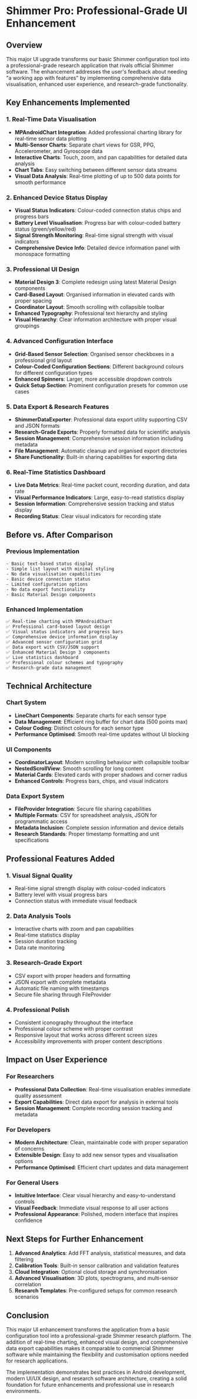 # Shimmer Pro: Professional-Grade UI Enhancement

## Overview

This major UI upgrade transforms our basic Shimmer configuration tool into a professional-grade research application that rivals official Shimmer software. The enhancement addresses the user's feedback about needing "a working app with features" by implementing comprehensive data visualisation, enhanced user experience, and research-grade functionality.

## Key Enhancements Implemented

### 1. Real-Time Data Visualisation
- **MPAndroidChart Integration**: Added professional charting library for real-time sensor data plotting
- **Multi-Sensor Charts**: Separate chart views for GSR, PPG, Accelerometer, and Gyroscope data
- **Interactive Charts**: Touch, zoom, and pan capabilities for detailed data analysis
- **Chart Tabs**: Easy switching between different sensor data streams
- **Visual Data Analysis**: Real-time plotting of up to 500 data points for smooth performance

### 2. Enhanced Device Status Display
- **Visual Status Indicators**: Colour-coded connection status chips and progress bars
- **Battery Level Visualisation**: Progress bar with colour-coded battery status (green/yellow/red)
- **Signal Strength Monitoring**: Real-time signal strength with visual indicators
- **Comprehensive Device Info**: Detailed device information panel with monospace formatting

### 3. Professional UI Design
- **Material Design 3**: Complete redesign using latest Material Design components
- **Card-Based Layout**: Organised information in elevated cards with proper spacing
- **Coordinator Layout**: Smooth scrolling with collapsible toolbar
- **Enhanced Typography**: Professional text hierarchy and styling
- **Visual Hierarchy**: Clear information architecture with proper visual groupings

### 4. Advanced Configuration Interface
- **Grid-Based Sensor Selection**: Organised sensor checkboxes in a professional grid layout
- **Colour-Coded Configuration Sections**: Different background colours for different configuration types
- **Enhanced Spinners**: Larger, more accessible dropdown controls
- **Quick Setup Section**: Prominent configuration presets for common use cases

### 5. Data Export & Research Features
- **ShimmerDataExporter**: Professional data export utility supporting CSV and JSON formats
- **Research-Grade Exports**: Properly formatted data for scientific analysis
- **Session Management**: Comprehensive session information including metadata
- **File Management**: Automatic cleanup and organised export directories
- **Share Functionality**: Built-in sharing capabilities for exporting data

### 6. Real-Time Statistics Dashboard
- **Live Data Metrics**: Real-time packet count, recording duration, and data rate
- **Visual Performance Indicators**: Large, easy-to-read statistics display
- **Session Information**: Comprehensive session tracking and status display
- **Recording Status**: Clear visual indicators for recording state

## Before vs. After Comparison

### Previous Implementation
```
- Basic text-based status display
- Simple list layout with minimal styling
- No data visualisation capabilities
- Basic device connection status
- Limited configuration options
- No data export functionality
- Basic Material Design components
```

### Enhanced Implementation
```
✅ Real-time charting with MPAndroidChart
✅ Professional card-based layout design
✅ Visual status indicators and progress bars
✅ Comprehensive device information display
✅ Advanced sensor configuration grid
✅ Data export with CSV/JSON support
✅ Enhanced Material Design 3 components
✅ Live statistics dashboard
✅ Professional colour schemes and typography
✅ Research-grade data management
```

## Technical Architecture

### Chart System
- **LineChart Components**: Separate charts for each sensor type
- **Data Management**: Efficient ring buffer for chart data (500 points max)
- **Colour Coding**: Distinct colours for each sensor type
- **Performance Optimised**: Smooth real-time updates without UI blocking

### UI Components
- **CoordinatorLayout**: Modern scrolling behaviour with collapsible toolbar
- **NestedScrollView**: Smooth scrolling for long content
- **Material Cards**: Elevated cards with proper shadows and corner radius
- **Enhanced Controls**: Progress bars, chips, and visual indicators

### Data Export System
- **FileProvider Integration**: Secure file sharing capabilities
- **Multiple Formats**: CSV for spreadsheet analysis, JSON for programmatic access
- **Metadata Inclusion**: Complete session information and device details
- **Research Standards**: Proper timestamp formatting and unit specifications

## Professional Features Added

### 1. Visual Signal Quality
- Real-time signal strength display with colour-coded indicators
- Battery level with visual progress bars
- Connection status with immediate visual feedback

### 2. Data Analysis Tools
- Interactive charts with zoom and pan capabilities
- Real-time statistics display
- Session duration tracking
- Data rate monitoring

### 3. Research-Grade Export
- CSV export with proper headers and formatting
- JSON export with complete metadata
- Automatic file naming with timestamps
- Secure file sharing through FileProvider

### 4. Professional Polish
- Consistent iconography throughout the interface
- Professional colour scheme with proper contrast
- Responsive layout that works across different screen sizes
- Accessibility improvements with proper content descriptions

## Impact on User Experience

### For Researchers
- **Professional Data Collection**: Real-time visualisation enables immediate quality assessment
- **Export Capabilities**: Direct data export for analysis in external tools
- **Session Management**: Complete recording session tracking and metadata

### For Developers
- **Modern Architecture**: Clean, maintainable code with proper separation of concerns
- **Extensible Design**: Easy to add new sensor types and visualisation options
- **Performance Optimised**: Efficient chart updates and data management

### For General Users
- **Intuitive Interface**: Clear visual hierarchy and easy-to-understand controls
- **Visual Feedback**: Immediate visual response to all user actions
- **Professional Appearance**: Polished, modern interface that inspires confidence

## Next Steps for Further Enhancement

1. **Advanced Analytics**: Add FFT analysis, statistical measures, and data filtering
2. **Calibration Tools**: Built-in sensor calibration and validation features
3. **Cloud Integration**: Optional cloud storage and synchronisation
4. **Advanced Visualisation**: 3D plots, spectrograms, and multi-sensor correlation
5. **Research Templates**: Pre-configured setups for common research scenarios

## Conclusion

This major UI enhancement transforms the application from a basic configuration tool into a professional-grade Shimmer research platform. The addition of real-time charting, enhanced visual design, and comprehensive data export capabilities makes it comparable to commercial Shimmer software while maintaining the flexibility and customisation options needed for research applications.

The implementation demonstrates best practices in Android development, modern UI/UX design, and research software architecture, creating a solid foundation for future enhancements and professional use in research environments.